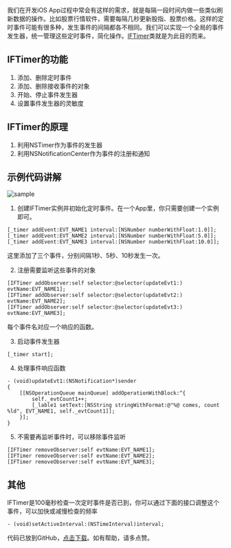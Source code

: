 我们在开发iOS App过程中常会有这样的需求，就是每隔一段时间内做一些类似刷新数据的操作。比如股票行情软件，需要每隔几秒更新股指、股票价格。这样的定时事件可能有很多种，发生事件的间隔都各不相同。我们可以实现一个全局的事件发生器，统一管理这些定时事件，简化操作。[IFTimer](https://github.com/doublefishes/IFTimer)类就是为此目的而来。

## IFTimer的功能
1. 添加、删除定时事件
2. 添加、删除接收事件的对象
3. 开始、停止事件发生器
4. 设置事件发生器的灵敏度

## IFTimer的原理
1. 利用NSTimer作为事件的发生器
2. 利用NSNotificationCenter作为事件的注册和通知

## 示例代码讲解
![sample](http://note.youdao.com/yws/api/personal/file/WEB0a24dd84371f844c0cd339569b1b1bb4?method=download&shareKey=d192e6385cc5be0492f9a64b610fbd8a)
1. 创建IFTimer实例并初始化定时事件。在一个App里，你只需要创建一个实例即可。

```
[_timer addEvent:EVT_NAME1 interval:[NSNumber numberWithFloat:1.0]];
[_timer addEvent:EVT_NAME2 interval:[NSNumber numberWithFloat:5.0]];
[_timer addEvent:EVT_NAME3 interval:[NSNumber numberWithFloat:10.0]];
```
这里添加了三个事件，分别间隔1秒、5秒、10秒发生一次。

2. 注册需要监听这些事件的对象

```
[IFTimer addObserver:self selector:@selector(updateEvt1:) evtName:EVT_NAME1];
[IFTimer addObserver:self selector:@selector(updateEvt2:) evtName:EVT_NAME2];
[IFTimer addObserver:self selector:@selector(updateEvt3:) evtName:EVT_NAME3];

```
每个事件名对应一个响应的函数。

3. 启动事件发生器

```
[_timer start];
```

4. 处理事件响应函数

```
- (void)updateEvt1:(NSNotification*)sender
{
    [[NSOperationQueue mainQueue] addOperationWithBlock:^{
        self._evtCount1++;
        [_lable1 setText:[NSString stringWithFormat:@"%@ comes, count %ld", EVT_NAME1, self._evtCount1]];
    }];
}
```
5. 不需要再监听事件时，可以移除事件监听

```
[IFTimer removeObserver:self evtName:EVT_NAME1];
[IFTimer removeObserver:self evtName:EVT_NAME2];
[IFTimer removeObserver:self evtName:EVT_NAME3];
```

## 其他
IFTimer是100毫秒检查一次定时事件是否已到，你可以通过下面的接口调整这个事件，可以加快或减慢检查的频率

```
- (void)setActiveInterval:(NSTimeInterval)interval;
```
代码已放到GitHub，[点击下载](https://github.com/doublefishes/IFTimer/archive/master.zip)。如有帮助，请多点赞。
